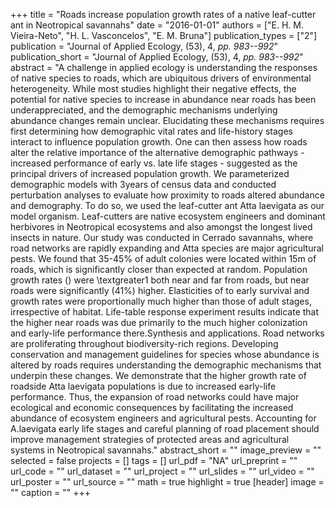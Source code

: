 +++
title = "Roads increase population growth rates of a native leaf-cutter ant in Neotropical savannahs"
date = "2016-01-01"
authors = ["E. H. M. Vieira-Neto", "H. L. Vasconcelos", "E. M. Bruna"]
publication_types = ["2"]
publication = "Journal of Applied Ecology, (53), 4, _pp. 983--992_"
publication_short = "Journal of Applied Ecology, (53), 4, _pp. 983--992_"
abstract = "A challenge in applied ecology is understanding the responses of native species to roads, which are ubiquitous drivers of environmental heterogeneity. While most studies highlight their negative effects, the potential for native species to increase in abundance near roads has been underappreciated, and the demographic mechanisms underlying abundance changes remain unclear. Elucidating these mechanisms requires first determining how demographic vital rates and life-history stages interact to influence population growth. One can then assess how roads alter the relative importance of the alternative demographic pathways - increased performance of early vs. late life stages - suggested as the principal drivers of increased population growth. We parameterized demographic models with 3years of census data and conducted perturbation analyses to evaluate how proximity to roads altered abundance and demography. To do so, we used the leaf-cutter ant Atta laevigata as our model organism. Leaf-cutters are native ecosystem engineers and dominant herbivores in Neotropical ecosystems and also amongst the longest lived insects in nature. Our study was conducted in Cerrado savannahs, where road networks are rapidly expanding and Atta species are major agricultural pests. We found that 35-45% of adult colonies were located within 15m of roads, which is significantly closer than expected at random. Population growth rates () were \textgreater1 both near and far from roads, but near roads were significantly (41%) higher. Elasticities of to early survival and growth rates were proportionally much higher than those of adult stages, irrespective of habitat. Life-table response experiment results indicate that the higher near roads was due primarily to the much higher colonization and early-life performance there.Synthesis and applications. Road networks are proliferating throughout biodiversity-rich regions. Developing conservation and management guidelines for species whose abundance is altered by roads requires understanding the demographic mechanisms that underpin these changes. We demonstrate that the higher growth rate of roadside Atta laevigata populations is due to increased early-life performance. Thus, the expansion of road networks could have major ecological and economic consequences by facilitating the increased abundance of ecosystem engineers and agricultural pests. Accounting for A.laevigata early life stages and careful planning of road placement should improve management strategies of protected areas and agricultural systems in Neotropical savannahs."
abstract_short = ""
image_preview = ""
selected = false
projects = []
tags = []
url_pdf = "NA"
url_preprint = ""
url_code = ""
url_dataset = ""
url_project = ""
url_slides = ""
url_video = ""
url_poster = ""
url_source = ""
math = true
highlight = true
[header]
image = ""
caption = ""
+++
